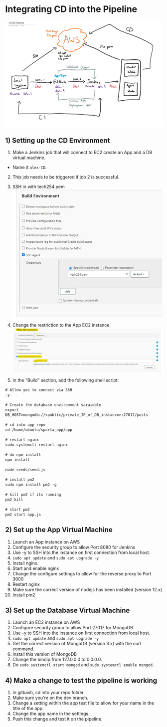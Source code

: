 # Integrating CD into the Pipeline

![Alt text](<images/Diagram v2.jpg>)

## 1) Setting up the CD Environment

1) Make a Jenkins job that will connect to EC2 create an App and a DB virtual machine.
- Name it `alex-CD`.
2) This job needs to be triggered if job 2 is successful.
3) SSH in with tech254.pem
![Alt text](<images/Git Merge/Screenshot 2023-10-12 113637.jpg>)
4) Change the restriction to the App EC2 instance.
![Alt text](<images/office 365.jpg>)

4) In the "Build" section, add the following shell script:
````
# Allow yes to connect via SSH
-y

# Create the database environment varaiable
export DB_HOST=mongodb://<public/private_IP_of_DB_instance>:27017/posts

# cd into app repo
cd /home/ubuntu/sparta_app/app

# restart nginx
sudo systemctl restart nginx

# do npm install
npm install

node seeds/seed.js

# install pm2
sudo npm install pm2 -g

# kill pm2 if its running
pm2 kill

# start pm2
pm2 start app.js
````
## 2) Set up the App Virtual Machine

1) Launch an App instance on AWS
2) Configure the security group to allow Port 8080 for Jenkins
3) Use -y to SSH into the instance on first connection from local host.
4) `sudo apt update` and `sudo apt upgrade -y`
5) Install nginx.
6) Start and enable nginx
7) Change the configure settings to allow for the reverse proxy to Port 3000
8) Restart nginx
9) Make sure the correct version of nodejs has been installed (version 12.x)
10) Install pm2

## 3) Set up the Database Virtual Machine

1) Launch an EC2 instance on AWS
2) Configure security group to allow Port 27017 for MongoDB 
3) Use -y to SSH into the instance on first connection from local host.
4) `sudo apt update` and `sudo apt upgrade -y`
5) Get the correct version of MongoDB (version 3.x) with the curl command.
6) Install this version of MongoDB
7) Change the bindip from 127.0.0.0 to 0.0.0.0.
8) Do `sudo systemctl start mongod` and `sudo systemctl enable mongod`.

## 4) Make a change to test the pipeline is working

1) In gitbash, cd into your repo folder.
2) Make sure you're on the dev branch.
3) Change a setting within the app test file to allow for your name in the title of the app.
4) Change the app name in the settings.
5) Push this change and test it on the pipeline.
